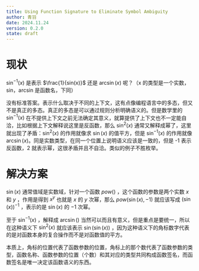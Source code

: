 ```yaml
---
title: Using Function Signature to Eliminate Symbol Ambiguity
author: 青羽
date: 2024.11.24
version: 0.2.0
state: draft
---
```


# 现状

$\sin^{-1}(x)$ 是表示 $\frac{1}{sin(x)}$ 还是 $\arcsin(x)$ 呢？（x 的类型是一个实数，sin，arcsin 是函数名，下同）

没有标准答案。表示什么取决于不同的上下文，这有点像编程语言中的多态，但又不是真正的多态。真正的多态是可以通过规则分析明确语义的。但是数学里的 $\sin^{-1}(x)$ 在不提供上下文之前无法确定其意义，就算提供了上下文也不一定能自洽，比如根据上下文解释说这里是反函数，那么 $\sin^{2}(x)$ 通常又解释成幂了，这里就出现了矛盾：$\sin^{2}(x)$ 的作用就像求 $\sin(x)$ 的值平方，但是 $\sin^{-1}(x)$ 的作用就像 $\arcsin(x)$。同是实数类型，在同一个位置上说明语义应该是一致的，但是 -1 表示反函数，2 就表示幂，这很矛盾并且不自洽。类似的例子不胜枚举。

# 解决方案

$\sin(x)$ 通常值域是实数域，针对一个函数 $pow()$ ，这个函数的参数是两个实数 $x$ 和 $y$ ，作用是得到 $x^y$ 也就是 $x$ 的 $y$ 次幂，那么 $pow(\sin(x), -1)$ 就应该写成 $(\sin(x))^{-1}$ ，表示的是 $\sin(x)$ 的 $-1$ 次幂。

至于 $\sin^{-1}(x)$ ，解释成 $\arcsin()$ 当然可以而且有意义，但是重点是要统一，所以在这种语义下 $\sin^{2}(x)$ 就应该表示 $\sin(\sin(x))$ ，因为这种语义下的角标数字代表的是对函数本身的复合操作而不是对函数值的平方。

本质上，角标的位置代表了函数参数的位置，角标上的那个数代表了函数参数的类型，函数名称、函数参数的位置（个数）和其对应的类型共同构成函数签名，而函数签名是唯一决定该函数语义的东西。
